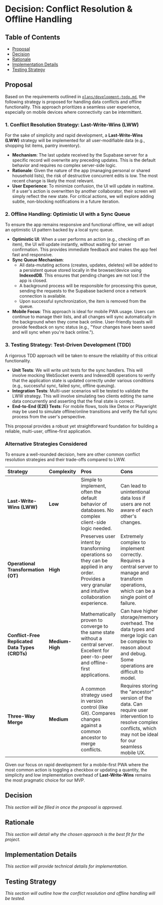 # Decision: Conflict Resolution & Offline Handling

## Table of Contents
- [Proposal](#proposal)
- [Decision](#decision)
- [Rationale](#rationale)
- [Implementation Details](#implementation-details)
- [Testing Strategy](#testing-strategy)

## Proposal
Based on the requirements outlined in [`plans/development-todo.md`](../../development-todo.md), the following strategy is proposed for handling data conflicts and offline functionality. This approach prioritizes a seamless user experience, especially on mobile devices where connectivity can be intermittent.

### 1. Conflict Resolution Strategy: Last-Write-Wins (LWW)
For the sake of simplicity and rapid development, a **Last-Write-Wins (LWW)** strategy will be implemented for all user-modifiable data (e.g., shopping list items, pantry inventory).

- **Mechanism**: The last update received by the Supabase server for a specific record will overwrite any preceding updates. This is the default behavior and requires no complex server-side logic.
- **Rationale**: Given the nature of the app (managing personal or shared household lists), the risk of destructive concurrent edits is low. The most recent change is likely the most relevant.
- **User Experience**: To minimize confusion, the UI will update in realtime. If a user's action is overwritten by another collaborator, their screen will simply reflect the new state. For critical actions, we will explore adding subtle, non-blocking notifications in a future iteration.

### 2. Offline Handling: Optimistic UI with a Sync Queue
To ensure the app remains responsive and functional offline, we will adopt an optimistic UI pattern backed by a local sync queue.

- **Optimistic UI**: When a user performs an action (e.g., checking off an item), the UI will update instantly, without waiting for server confirmation. This provides immediate feedback and makes the app feel fast and responsive.
- **Sync Queue Mechanism**:
    - All data-mutating actions (creates, updates, deletes) will be added to a persistent queue stored locally in the browser/device using **IndexedDB**. This ensures that pending changes are not lost if the app is closed.
    - A background process will be responsible for processing this queue, sending the requests to the Supabase backend once a network connection is available.
    - Upon successful synchronization, the item is removed from the queue.
- **Mobile Focus**: This approach is ideal for mobile PWA usage. Users can continue to manage their lists, and all changes will sync automatically in the background when they come back online. User-friendly toasts will provide feedback on sync status (e.g., "Your changes have been saved and will sync when you're back online.").

### 3. Testing Strategy: Test-Driven Development (TDD)
A rigorous TDD approach will be taken to ensure the reliability of this critical functionality.

- **Unit Tests**: We will write unit tests for the sync handlers. This will involve mocking WebSocket events and IndexedDB operations to verify that the application state is updated correctly under various conditions (e.g., successful sync, failed sync, offline queuing).
- **Integration Tests**: Multi-user scenarios will be tested to validate the LWW strategy. This will involve simulating two clients editing the same data concurrently and asserting that the final state is correct.
- **End-to-End (E2E) Tests**: For mobile flows, tools like Detox or Playwright may be used to simulate offline/online transitions and verify the full sync process from the user's perspective.

This proposal provides a robust yet straightforward foundation for building a reliable, multi-user, offline-first application.

### Alternative Strategies Considered

To ensure a well-rounded decision, here are other common conflict resolution strategies and their trade-offs compared to LWW.

| Strategy | Complexity | Pros | Cons | Best For |
| :--- | :--- | :--- | :--- | :--- |
| **Last-Write-Wins (LWW)** | **Low** | Simple to implement, often the default behavior of databases. No complex client-side logic needed. | Can lead to unintentional data loss if users are not aware of each other's changes. | Simple applications where the risk of critical data loss from overwrites is low, like our checklist/inventory app. |
| **Operational Transformation (OT)** | **High** | Preserves user intent by transforming operations so they can be applied in any order. Provides a very granular and intuitive collaboration experience. | Extremely complex to implement correctly. Requires a central server to manage and transform operations, which can be a single point of failure. | Real-time collaborative text editors like Google Docs, where preserving every keystroke is critical. |
| **Conflict-Free Replicated Data Types (CRDTs)** | **Medium-High** | Mathematically proven to converge to the same state without a central server. Excellent for peer-to-peer and offline-first applications. | Can have higher storage/memory overhead. The data types and merge logic can be complex to reason about and debug. Some operations are difficult to model. | Multi-user applications that require strong eventual consistency and offline capabilities, like collaborative drawing tools or certain types of databases. |
| **Three-Way Merge** | **Medium** | A common strategy used in version control (like Git). Compares changes against a common ancestor to merge conflicts. | Requires storing the "ancestor" version of the data. Can require user intervention to resolve complex conflicts, which may not be ideal for our seamless mobile UX. | Systems where users can manually resolve merge conflicts, like code repositories or document versioning systems. |

Given our focus on rapid development for a mobile-first PWA where the most common action is toggling a checkbox or updating a quantity, the simplicity and low implementation overhead of **Last-Write-Wins** remains the most pragmatic choice for our MVP.

## Decision
*This section will be filled in once the proposal is approved.*

## Rationale
*This section will detail why the chosen approach is the best fit for the project.*

## Implementation Details
*This section will provide technical details for implementation.*

## Testing Strategy
*This section will outline how the conflict resolution and offline handling will be tested.*